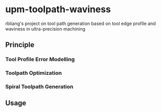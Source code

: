 # upm-toolpath-waviness

rbliang's project on tool path generation based on tool edge profile and waviness in ultra-precision machining

## Principle

### Tool Profile Error Modelling



### Toolpath Optimization



### Spiral Toolpath Generation



## Usage



